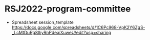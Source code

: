 # RSJ2022-program-committee

- Spreadsheet session_template  
https://docs.google.com/spreadsheets/d/1C6Pc968-VpK2Y6ZgS-_LcMtDuRg8lhyRnPdeaiXuweU/edit?usp=sharing
